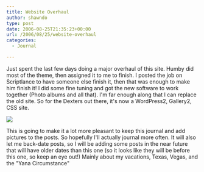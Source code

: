 ```yaml
---
title: Website Overhaul
author: shawndo
type: post
date: 2006-08-25T21:35:23+00:00
url: /2006/08/25/website-overhaul
categories:
  - Journal

---
```

Just spent the last few days doing a major overhaul of this site. Humby did most of the theme, then assigned it to me to finish. I posted the job on Scriptlance to have someone else finish it, then that was enough to make him finish it! I did some fine tuning and got the new software to work together (Photo albums and all that). I'm far enough along that I can replace the old site. So for the Dexters out there, it's now a WordPress2, Gallery2, CSS site.  

![](/images/2006/08/baby-gnu.png)

This is going to make it a lot more pleasant to keep this journal and add pictures to the posts. So hopefully I'll actually journal more often. It will also let me back-date posts, so I will be adding some posts in the near future that will have older dates than this one (so it looks like they will be before this one, so keep an eye out!) Mainly about my vacations, Texas, Vegas, and the "Yana Circumstance"